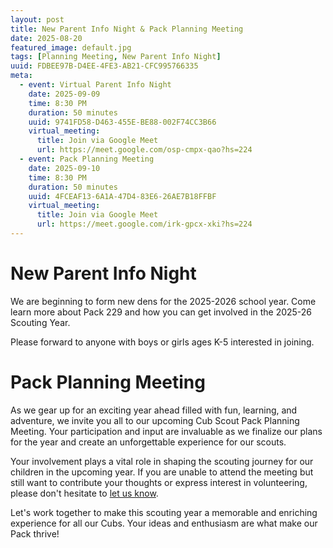 ```yaml
---
layout: post
title: New Parent Info Night & Pack Planning Meeting
date: 2025-08-20
featured_image: default.jpg
tags: [Planning Meeting, New Parent Info Night]
uuid: FDBEE97B-D4EE-4FE3-AB21-CFC995766335
meta:
  - event: Virtual Parent Info Night
    date: 2025-09-09
    time: 8:30 PM
    duration: 50 minutes
    uuid: 9741FD58-D463-455E-BE88-002F74CC3B66
    virtual_meeting:
      title: Join via Google Meet
      url: https://meet.google.com/osp-cmpx-qao?hs=224
  - event: Pack Planning Meeting
    date: 2025-09-10
    time: 8:30 PM
    duration: 50 minutes
    uuid: 4FCEAF13-6A1A-47D4-83E6-26AE7B18FFBF
    virtual_meeting:
      title: Join via Google Meet
      url: https://meet.google.com/irk-gpcx-xki?hs=224
---
```


# New Parent Info Night

We are beginning to form new dens for the 2025-2026 school year. Come learn more about Pack 229 and how you can get involved in the 2025-26 Scouting Year.

Please forward to anyone with boys or girls ages K-5 interested in joining.

# Pack Planning Meeting

As we gear up for an exciting year ahead filled with fun, learning, and adventure, we invite you all to our upcoming Cub Scout Pack Planning Meeting. Your participation and input are invaluable as we finalize our plans for the year and create an unforgettable experience for our scouts.

Your involvement plays a vital role in shaping the scouting journey for our children in the upcoming year. If you are unable to attend the meeting but still want to contribute your thoughts or express interest in volunteering, please don't hesitate to [let us know](mailto:neschae@gmail.com,djd@davisca.org).

Let's work together to make this scouting year a memorable and enriching experience for all our Cubs. Your ideas and enthusiasm are what make our Pack thrive!